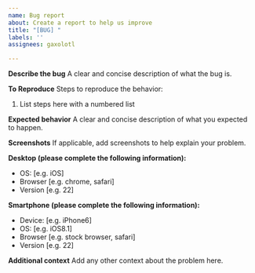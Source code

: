 ```yaml
---
name: Bug report
about: Create a report to help us improve
title: "[BUG] "
labels: ''
assignees: gaxolotl

---
```


**Describe the bug**
A clear and concise description of what the bug is.

**To Reproduce**
Steps to reproduce the behavior:
1. List steps here with a numbered list

**Expected behavior**
A clear and concise description of what you expected to happen.

**Screenshots**
If applicable, add screenshots to help explain your problem.

**Desktop (please complete the following information):**
 - OS: [e.g. iOS]
 - Browser [e.g. chrome, safari]
 - Version [e.g. 22]

**Smartphone (please complete the following information):**
 - Device: [e.g. iPhone6]
 - OS: [e.g. iOS8.1]
 - Browser [e.g. stock browser, safari]
 - Version [e.g. 22]

**Additional context**
Add any other context about the problem here.
